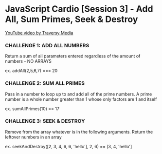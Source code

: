 # JavaScript Cardio [Session 3] - Add All, Sum Primes, Seek & Destroy

[YouTube video by Traversy Media](https://youtu.be/tcoiPHktCwQ)

### CHALLENGE 1: ADD ALL NUMBERS

Return a sum of all parameters entered regardless of the amount of numbers - NO ARRAYS

ex. addAll(2,5,6,7) === 20

### CHALLENGE 2: SUM ALL PRIMES

Pass in a number to loop up to and add all of the prime numbers. A prime number is a whole number greater than 1 whose only factors are 1 and itself

ex. sumAllPrimes(10) == 17

### CHALLENGE 3: SEEK & DESTROY

Remove from the array whatever is in the following arguments. Return the leftover numbers in an array

ex. seekAndDestroy([2, 3, 4, 6, 6, 'hello'], 2, 6) == [3, 4, 'hello']
